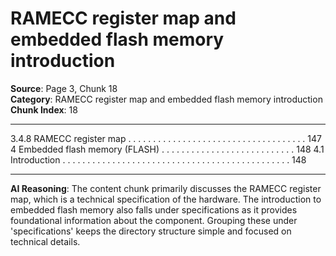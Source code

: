 # RAMECC register map and embedded flash memory introduction

**Source**: Page 3, Chunk 18  
**Category**: RAMECC register map and embedded flash memory introduction  
**Chunk Index**: 18

---

3.4.8 RAMECC register map . . . . . . . . . . . . . . . . . . . . . . . . . . . . . . . . . . . . 147
4 Embedded flash memory (FLASH) . . . . . . . . . . . . . . . . . . . . . . . . . . . 148
4.1 Introduction . . . . . . . . . . . . . . . . . . . . . . . . . . . . . . . . . . . . . . . . . . . . . . 148

---

**AI Reasoning**: The content chunk primarily discusses the RAMECC register map, which is a technical specification of the hardware. The introduction to embedded flash memory also falls under specifications as it provides foundational information about the component. Grouping these under 'specifications' keeps the directory structure simple and focused on technical details.
